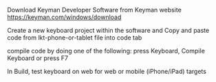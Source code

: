 Download Keyman Developer Software from Keyman website https://keyman.com/windows/download

Create a new keyboard project within the software and Copy and paste code from lkt-phone-or-tablet file into code tab

compile code by doing one of the following: press Keyboard, Compile Keyboard or press F7

In Build, test keyboard on web for web or mobile (iPhone/iPad) targets
